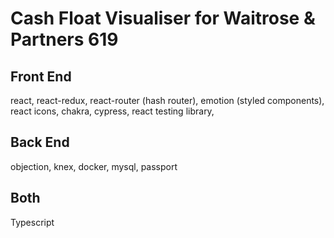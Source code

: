 # Cash Float Visualiser for Waitrose & Partners 619

## Front End
react, react-redux, react-router (hash router), emotion (styled components), react icons, chakra, cypress, react testing library, 

## Back End
objection, knex, docker, mysql, passport

## Both
Typescript
